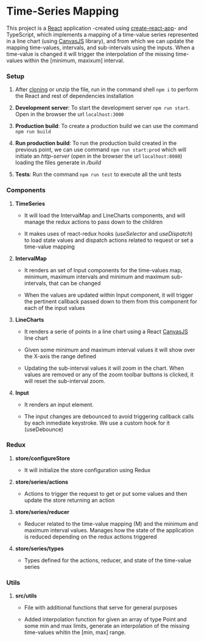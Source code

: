 # Time-Series Mapping

This project is a [React](https://reactjs.org/docs/getting-started.html) application -created using [create-react-app](https://github.com/facebook/create-react-app)- and TypeScript, which implements a mapping of a time-value series represented in a line chart (using [CanvasJS](https://canvasjs.com/docs/charts/basics-of-creating-html5-chart/) library),
and from which we can update the mapping time-values, intervals, and sub-intervals using the inputs. When a time-value is changed it will trigger the interpolation of the missing time-values within the [minimum, maxixum] interval.

### Setup

1. After [cloning](https://github.com/jlbb/time-value-mapping) or unzip the file, run in the command shell `npm i` to perform the React and rest of dependencies installation

2. **Development server**: To start the development server `npm run start`. Open in the browser the url `localhost:3000`

3. **Production build**: To create a production build we can use the command `npm run build`

4. **Run production build**: To run the production build created in the previous point, we can use command `npm run start:prod` which will initiate an _http-server_ (open in the browser the url `localhost:8080`) loading the files generate in _/build_

5. **Tests**: Run the command `npm run test` to execute all the unit tests

### Components

1. **TimeSeries**

   - It will load the IntervalMap and LineCharts components, and will manage the redux actions to pass down to the children

   - It makes uses of react-redux hooks (_useSelector_ and _useDispatch_) to load state values and dispatch actions related to request or set a time-value mapping

2. **IntervalMap**

   - It renders an set of Input components for the time-values map, minimum, maximum intervals and minimum and maximum sub-intervals, that can be changed

   - When the values are updated within Input component, it will trigger the pertinent callback passed down to them from this component for each of the input values

3. **LineCharts**

   - It renders a serie of points in a line chart using a React [CanvasJS](https://canvasjs.com/react-charts/) line chart

   - Given some minimum and maximum interval values it will show over the X-axis the range defined

   - Updating the sub-interval values it will zoom in the chart. When values are removed or any of the zoom toolbar buttons is clicked, it will reset the sub-interval zoom.

4. **Input**

   - It renders an input element.

   - The input changes are debounced to avoid triggering callback calls by each inmediate keystroke. We use a custom hook for it (useDebounce)

### Redux

1. **store/configureStore**

   - It will initialize the store configuration using Redux

2. **store/series/actions**

   - Actions to trigger the request to get or put some values and then update the store returning an action

3. **store/series/reducer**

   - Reducer related to the time-value mapping (M) and the minimum and maximum interval values. Manages how the state of the application is reduced depending on the redux actions triggered

4. **store/series/types**

   - Types defined for the actions, reducer, and state of the time-value series

### Utils

1. **src/utils**

   - File with additional functions that serve for general purposes

   - Added interpolation function for given an array of type Point and some min and max limits, generate an interpolation of the missing time-values whitin the [min, max] range.
